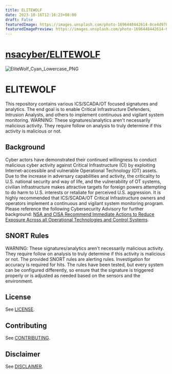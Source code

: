 ```yaml
---
title: ELITEWOLF
date: 2023-10-16T12:16:23+08:00
draft: False
featuredImage: https://images.unsplash.com/photo-1696448442614-0ce4d978fa75?ixid=M3w0NjAwMjJ8MHwxfHJhbmRvbXx8fHx8fHx8fDE2OTc0Mjk3MjB8&ixlib=rb-4.0.3
featuredImagePreview: https://images.unsplash.com/photo-1696448442614-0ce4d978fa75?ixid=M3w0NjAwMjJ8MHwxfHJhbmRvbXx8fHx8fHx8fDE2OTc0Mjk3MjB8&ixlib=rb-4.0.3
---
```


# [nsacyber/ELITEWOLF](https://github.com/nsacyber/ELITEWOLF)


![EliteWolf_Cyan_Lowercase_PNG](https://github.com/nsacyber/ELITEWOLF/assets/136510124/ffa91e06-31fd-4438-a0fc-75e0a4730dd3)

# ELITEWOLF

This repository contains various ICS/SCADA/OT focused signatures and analytics. The end goal is to enable Critical Infrastructure Defenders, Intrusion Analysts, and others to implement continuous and vigilant system monitoring.
WARNING: These signatures/analytics aren't necessarily malicious activity. They require follow on analysis to truly determine if this activity is malicious or not. 


## Background

Cyber actors have demonstrated their continued willingness to conduct malicious cyber activity
against Critical Infrastructure (CI) by exploiting Internet-accessible and vulnerable Operational Technology (OT) assets. Due to the
increase in adversary capabilities and activity, the criticality to U.S. national security and way of life, and the vulnerability
of OT systems, civilian infrastructure makes attractive targets for foreign powers attempting to do harm to U.S. interests or
retaliate for perceived U.S. aggression. It is highly recommended that ICS/SCADA/OT Critical Infrastructure owners and operators implement a continuous and vigilant system monitoring program. 
Please reference the following Cybersecurity Advisory for further background: [NSA and CISA Recommend Immediate Actions to Reduce 
Exposure Across all Operational Technologies and Control Systems](https://media.defense.gov/2020/Jul/23/2002462846/-1/-1/0/OT_ADVISORY-DUAL-OFFICIAL-20200722.PDF).


## SNORT Rules

WARNING: These signatures/analytics aren't necessarily malicious activity. They require follow on analysis to truly determine if this activity is malicious or not. The provided SNORT rules are alerting rules. Investigation for accuracy is required for hits. The rules have been tested, but every system can be configured differently, so ensure that the signature is triggered properly or is adjusted as needed based on the sensors and the environment.



## License

See [LICENSE](LICENSE.md).


## Contributing

See [CONTRIBUTING](CONTRIBUTING.md).


## Disclaimer

See [DISCLAIMER](DISCLAIMER.md).
